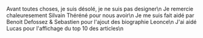 Avant toutes choses, je suis désolé, je ne suis pas designer\n
Je remercie chaleuresement Silvain Théréné pour nous avoir\n
Je me suis fait aidé par Benoit Defossez & Sebastien pour l'ajout des biographie Leonce\n
J'ai aidé Lucas pour l'affichage du top 10 des articles\n
